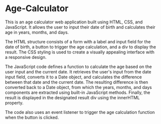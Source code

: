 # Age-Calculator
This is an age calculator web application built using HTML, CSS, and JavaScript. It allows the user to input their date of birth and calculates their age in years, months, and days.

The HTML structure consists of a form with a label and input field for the date of birth, a button to trigger the age calculation, and a div to display the result. The CSS styling is used to create a visually appealing interface with a responsive design.

The JavaScript code defines a function to calculate the age based on the user input and the current date. It retrieves the user's input from the date input field, converts it to a Date object, and calculates the difference between that date and the current date. The resulting difference is then converted back to a Date object, from which the years, months, and days components are extracted using built-in JavaScript methods. Finally, the result is displayed in the designated result div using the innerHTML property.

The code also uses an event listener to trigger the age calculation function when the button is clicked.
